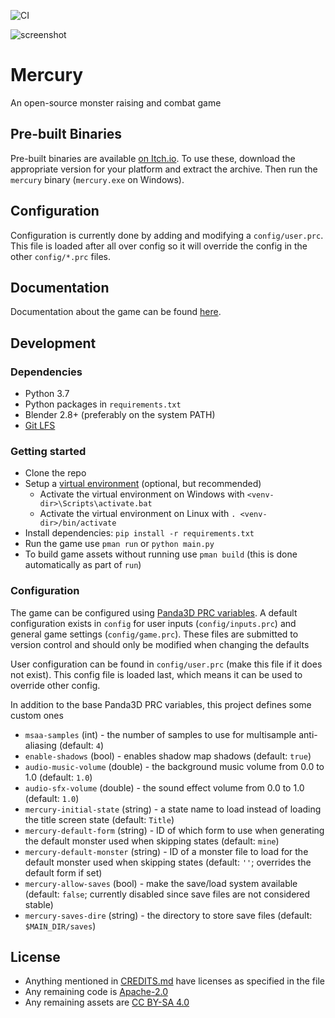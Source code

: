 ![CI](https://github.com/Moguri/prototype-mercury/workflows/CI/badge.svg)

![screenshot](images/screenshot.png)

# Mercury

An open-source monster raising and combat game

## Pre-built Binaries

Pre-built binaries are available [on Itch.io](https://mogurijin.itch.io/mercury).
To use these, download the appropriate version for your platform and extract the archive.
Then run the `mercury` binary (`mercury.exe` on Windows).

## Configuration

Configuration is currently done by adding and modifying a `config/user.prc`.
This file is loaded after all over config so it will override the config in the other `config/*.prc` files.

## Documentation

Documentation about the game can be found [here](https://mercury-game.readthedocs.io/en/latest/).

## Development

### Dependencies

* Python 3.7
* Python packages in `requirements.txt`
* Blender 2.8+ (preferably on the system PATH)
* [Git LFS](https://git-lfs.github.com/)

### Getting started

* Clone the repo
* Setup a [virtual environment](https://docs.python.org/3/tutorial/venv.html) (optional, but recommended)
  * Activate the virtual environment on Windows with `<venv-dir>\Scripts\activate.bat`
  * Activate the virtual environment on Linux with `. <venv-dir>/bin/activate`
* Install dependencies: `pip install -r requirements.txt`
* Run the game use `pman run` or `python main.py`
* To build game assets without running use `pman build` (this is done automatically as part of `run`)

### Configuration

The game can be configured using [Panda3D PRC variables](https://docs.panda3d.org/1.10/python/programming/configuration/list-of-all-config-variables).
A default configuration exists in `config` for user inputs (`config/inputs.prc`) and general game settings (`config/game.prc`).
These files are submitted to version control and should only be modified when changing the defaults

User configuration can be found in `config/user.prc` (make this file if it does not exist).
This config file is loaded last, which means it can be used to override other config.

In addition to the base Panda3D PRC variables, this project defines some custom ones

* `msaa-samples` (int) - the number of samples to use for multisample anti-aliasing (default: `4`)
* `enable-shadows` (bool) - enables shadow map shadows (default: `true`)
* `audio-music-volume` (double) - the background music volume from 0.0 to 1.0 (default: `1.0`)
* `audio-sfx-volume` (double) - the sound effect volume from 0.0 to 1.0 (default: `1.0`)
* `mercury-initial-state` (string) - a state name to load instead of loading the title screen state (default: `Title`)
* `mercury-default-form` (string) - ID of which form to use when generating the default monster used when skipping states (default: `mine`)
* `mercury-default-monster` (string) - ID of a monster file to load for the default monster used when skipping states (default: `''`; overrides the default form if set)
* `mercury-allow-saves` (bool) - make the save/load system available (default: `false`; currently disabled since save files are not considered stable)
* `mercury-saves-dire` (string) - the directory to store save files (default: `$MAIN_DIR/saves`)

## License

* Anything mentioned in [CREDITS.md](CREDITS.md) have licenses as specified in the file
* Any remaining code is [Apache-2.0](https://choosealicense.com/licenses/apache-2.0/)
* Any remaining assets are [CC BY-SA 4.0](https://creativecommons.org/licenses/by-sa/4.0/)
